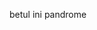 <!doctype html>
<html lang="en">
<head>
  <meta charset="utf-8">
  <title>HANNAH</title>
</head>
<body>
  <p>betul ini pandrome</p>
</body>
</html>
